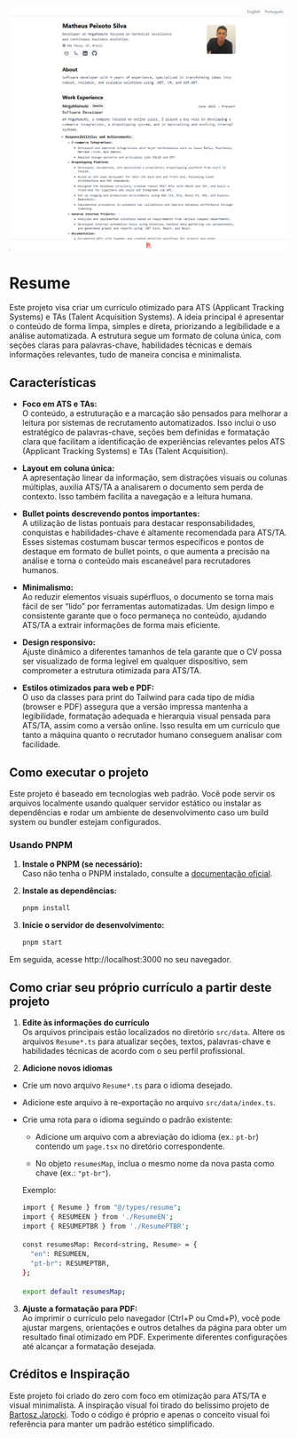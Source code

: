 ![Screenshot do site](./assets/resume.png)

# Resume

Este projeto visa criar um currículo otimizado para ATS (Applicant Tracking Systems) e TAs (Talent Acquisition Systems). A ideia principal é apresentar o conteúdo de forma limpa, simples e direta, priorizando a legibilidade e a análise automatizada. A estrutura segue um formato de coluna única, com seções claras para palavras-chave, habilidades técnicas e demais informações relevantes, tudo de maneira concisa e minimalista.

## Características

- **Foco em ATS e TAs:**  
  O conteúdo, a estruturação e a marcação são pensados para melhorar a leitura por sistemas de recrutamento automatizados. Isso inclui o uso estratégico de palavras-chave, seções bem definidas e formatação clara que facilitam a identificação de experiências relevantes pelos ATS (Applicant Tracking Systems) e TAs (Talent Acquisition).

- **Layout em coluna única:**  
  A apresentação linear da informação, sem distrações visuais ou colunas múltiplas, auxilia ATS/TA a analisarem o documento sem perda de contexto. Isso também facilita a navegação e a leitura humana.

- **Bullet points descrevendo pontos importantes:**  
  A utilização de listas pontuais para destacar responsabilidades, conquistas e habilidades-chave é altamente recomendada para ATS/TA. Esses sistemas costumam buscar termos específicos e pontos de destaque em formato de bullet points, o que aumenta a precisão na análise e torna o conteúdo mais escaneável para recrutadores humanos.

- **Minimalismo:**  
  Ao reduzir elementos visuais supérfluos, o documento se torna mais fácil de ser “lido” por ferramentas automatizadas. Um design limpo e consistente garante que o foco permaneça no conteúdo, ajudando ATS/TA a extrair informações de forma mais eficiente.

- **Design responsivo:**  
  Ajuste dinâmico a diferentes tamanhos de tela garante que o CV possa ser visualizado de forma legível em qualquer dispositivo, sem comprometer a estrutura otimizada para ATS/TA.

- **Estilos otimizados para web e PDF:**  
  O uso da classes para print do Tailwind para cada tipo de mídia (browser e PDF) assegura que a versão impressa mantenha a legibilidade, formatação adequada e hierarquia visual pensada para ATS/TA, assim como a versão online. Isso resulta em um currículo que tanto a máquina quanto o recrutador humano conseguem analisar com facilidade.

## Como executar o projeto

Este projeto é baseado em tecnologias web padrão. Você pode servir os arquivos localmente usando qualquer servidor estático ou instalar as dependências e rodar um ambiente de desenvolvimento caso um build system ou bundler estejam configurados.

### Usando PNPM

1. **Instale o PNPM (se necessário):**  
   Caso não tenha o PNPM instalado, consulte a [documentação oficial](https://pnpm.io/installation).

2. **Instale as dependências:**  
   ```bash
   pnpm install

3. **Inicie o servidor de desenvolvimento:**
   ```bash
   pnpm start

Em seguida, acesse http://localhost:3000 no seu navegador.

## Como criar seu próprio currículo a partir deste projeto

  1. **Edite às informações do currículo**  
  Os arquivos principais estão localizados no diretório `src/data`. Altere os arquivos `Resume*.ts` para atualizar seções, textos, palavras-chave e habilidades técnicas de acordo com o seu perfil profissional.

  2. **Adicione novos idiomas**  
  - Crie um novo arquivo `Resume*.ts` para o idioma desejado.

  - Adicione este arquivo à re-exportação no arquivo `src/data/index.ts`.

  - Crie uma rota para o idioma seguindo o padrão existente:

    - Adicione um arquivo com a abreviação do idioma (ex.: `pt-br`) contendo um `page.tsx` no diretório correspondente.

    - No objeto `resumesMap`, inclua o mesmo nome da nova pasta como chave (ex.: `"pt-br"`).

    Exemplo:
    ```bash
    import { Resume } from "@/types/resume";
    import { RESUMEEN } from './ResumeEN';
    import { RESUMEPTBR } from './ResumePTBR';

    const resumesMap: Record<string, Resume> = {
      "en": RESUMEEN,
      "pt-br": RESUMEPTBR,
    };

    export default resumesMap;

  3. **Ajuste a formatação para PDF:**  
  Ao imprimir o currículo pelo navegador (Ctrl+P ou Cmd+P), você pode ajustar margens, orientações e outros detalhes da página para obter um resultado final otimizado em PDF. Experimente diferentes configurações até alcançar a formatação desejada.

## Créditos e Inspiração

Este projeto foi criado do zero com foco em otimização para ATS/TA e visual minimalista. A inspiração visual foi tirado do belíssimo projeto de [Bartosz Jarocki](https://github.com/BartoszJarocki/cv/). Todo o código é próprio e apenas o conceito visual foi referência para manter um padrão estético simplificado.